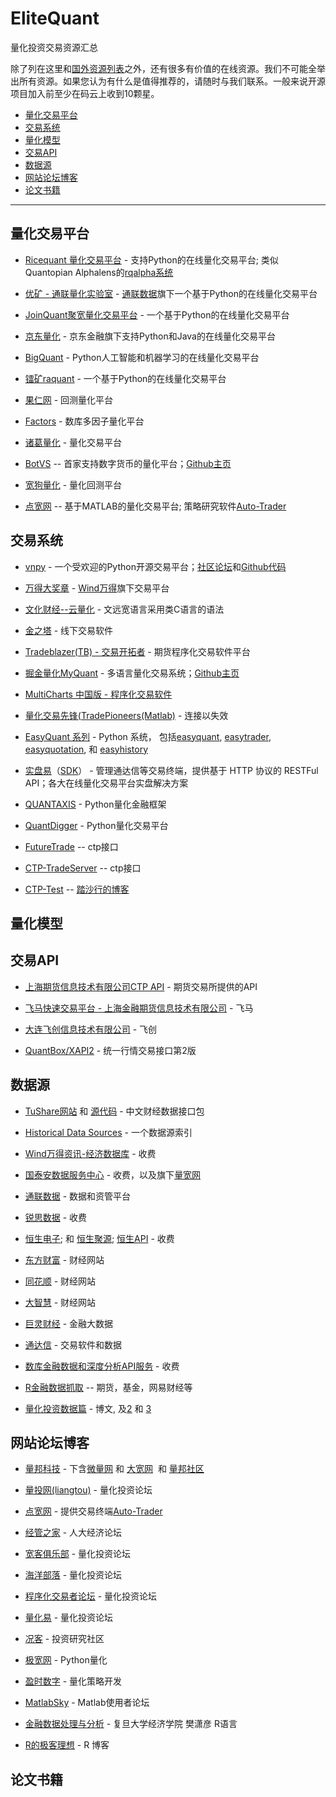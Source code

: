 # EliteQuant
量化投资交易资源汇总

除了列在这里和[国外资源列表](https://github.com/EliteQuant/EliteQuant)之外，还有很多有价值的在线资源。我们不可能全举出所有资源。如果您认为有什么是值得推荐的，请随时与我们联系。一般来说开源项目加入前至少在码云上收到10颗星。

* [量化交易平台](#量化交易平台)
* [交易系统](#交易系统)
* [量化模型](#量化模型)
* [交易API](#交易api)
* [数据源](#数据源)
* [网站论坛博客](#网站论坛博客)
* [论文书籍](#论文书籍)

- - -

## 量化交易平台
* [Ricequant 量化交易平台](https://www.ricequant.com/) - 支持Python的在线量化交易平台; 类似Quantopian Alphalens的[rqalpha系统](https://github.com/ricequant/rqalpha)

* [优矿 - 通联量化实验室](https://uqer.io/) - [通联数据](https://www.datayes.com/)旗下一个基于Python的在线量化交易平台

* [JoinQuant聚宽量化交易平台](https://www.joinquant.com/) - 一个基于Python的在线量化交易平台

* [京东量化](https://quant.jd.com/) - 京东金融旗下支持Python和Java的在线量化交易平台

* [BigQuant](https://bigquant.com/) - Python人工智能和机器学习的在线量化交易平台

* [镭矿raquant](http://www.raquant.com/) - 一个基于Python的在线量化交易平台

* [果仁网](https://quant.jd.com/) - 回测量化平台

* [Factors](http://factors.chinascope.com/) - 数库多因子量化平台

* [诸葛量化](https://www.gpxtrade.com/) - 量化交易平台

* [BotVS](https://www.botvs.com/) -- 首家支持数字货币的量化平台；[Github主页](https://github.com/botvs)

* [宽狗量化](https://www.gpxtrade.com/) - 量化回测平台

* [点宽网](https://www.digquant.com.cn/) -- 基于MATLAB的量化交易平台; 策略研究软件[Auto-Trader](http://www.atrader.com.cn/)

## 交易系统

* [vnpy](http://www.vnpy.org/) - 一个受欢迎的Python开源交易平台；[社区论坛](http://www.vnpie.com)和[Github代码](https://github.com/vnpy/vnpy)

* [万得大奖章](http://www.dajiangzhang.com/) - [Wind万得](http://www.wind.com.cn/)旗下交易平台

* [文化财经--云量化](https://mq.wenhua.com.cn/) - 文远宽语言采用类C语言的语法

* [金之塔](https://www.weistock.com/) - 线下交易软件

* [Tradeblazer(TB) - 交易开拓者](http://www.tradeblazer.net/) - 期货程序化交易软件平台

* [掘金量化MyQuant](http://www.myquant.cn/) - 多语言量化交易系统；[Github主页](https://github.com/myquant/)

* [MultiCharts 中国版 - 程序化交易软件](https://www.multicharts.cn/)

* [量化交易先锋(TradePioneers(Matlab)](http://bbs.pinggu.org/thread-4501068-1-1.html) - 连接以失效

* [EasyQuant 系列](https://github.com/shidenggui) - Python 系统， 包括[easyquant](https://github.com/shidenggui/easyquant), [easytrader](https://github.com/shidenggui/easytrader), [easyquotation](https://github.com/shidenggui/easyquotation), 和 [easyhistory](https://github.com/shidenggui/easyhistory)

* [实盘易](http://www.iguuu.com/e)（[SDK](https://github.com/sinall/ShiPanE-Python-SDK)）  - 管理通达信等交易终端，提供基于 HTTP 协议的 RESTFul API；各大在线量化交易平台实盘解决方案

* [QUANTAXIS](https://github.com/yutiansut/QUANTAXIS) - Python量化金融框架

* [QuantDigger](https://github.com/QuantFans/quantdigger)  - Python量化交易平台

* [FutureTrade](https://github.com/athmoon/FutureTrade) -- ctp接口

* [CTP-TradeServer](https://github.com/dxtkdxtk/CTP-TradeServer) -- ctp接口

* [CTP-Test](https://github.com/tashaxing/CTPtest) -- [踏沙行的博客](http://blog.csdn.net/u012234115/article/details/70195889)

## 量化模型

## 交易API

* [上海期货信息技术有限公司CTP API](http://www.sfit.com.cn/5_2_DocumentDown.htm) - 期货交易所提供的API

* [飞马快速交易平台 - 上海金融期货信息技术有限公司](http://www.cffexit.com.cn/) - 飞马

* [大连飞创信息技术有限公司](http://www.dfitc.com.cn/) - 飞创

* [QuantBox/XAPI2](https://github.com/QuantBox/XAPI2) - 统一行情交易接口第2版


## 数据源
* [TuShare网站](http://tushare.org/) 和 [源代码](https://github.com/waditu/tushare)  - 中文财经数据接口包

* [Historical Data Sources](http://quantpedia.com/Links/HistoricalData) - 一个数据源索引

* [Wind万得资讯-经济数据库](http://www.wind.com.cn/) - 收费

* [国泰安数据服务中心](http://dx.gtarsc.com/) - 收费，以及旗下[量宽网](http://www.gtaquant.com/) 

* [通联数据](https://www.datayes.com/) - 数据和资管平台

* [锐思数据](http://www.resset.cn/) - 收费

* [恒生电子](http://www.hundsun.com/); 和 [恒生聚源](http://www.gildata.com/); [恒生API](https://www.hscloud.cn/) - 收费

* [东方财富](http://www.eastmoney.com/) - 财经网站

* [同花顺](http://www.10jqka.com.cn/) - 财经网站

* [大智慧](http://www.gw.com.cn/) - 财经网站

* [巨灵财经](http://www.genius.com.cn/) - 金融大数据

* [通达信](http://www.tdx.com.cn/) - 交易软件和数据

* [数库金融数据和深度分析API服务](http://developer.chinascope.com/) - 收费

* [R金融数据抓取](https://gist.github.com/yanping) -- 期货，基金，网易财经等

* [量化投资数据篇](https://xueqiu.com/8506830704/72813000) - 博文, 及[2](https://xueqiu.com/8506830704/72979651) 和 [3](https://xueqiu.com/8506830704/73125523)

## 网站论坛博客

* [量邦科技](http://www.quanttech.cn/) - 下含[微量网](http://www.wquant.com/) 和 [大宽网](http://www.daquant.com/)  和 [量邦社区](http://bbs.quanttech.cn/index.html) 

* [量投网(liangtou)](http://kt.liangtou.com/article) - 量化投资论坛

* [点宽网](https://www.digquant.com.cn/) - 提供交易终端[Auto-Trader](http://www.atrader.com.cn/)

* [经管之家](http://bbs.pinggu.org/) - 人大经济论坛

* [宽客俱乐部](http://www.quant-club.com/forum.php) - 量化投资论坛

* [海洋部落](http://www.oceantribe.org/xf/index.php) - 量化投资论坛

* [程序化交易者论坛](http://www.programtrader.net/) - 量化投资论坛

* [量化易](http://www.19lh.com/) - 量化投资论坛

* [况客](https://qutke.com/) - 投资研究社区

* [极宽网](http://www.topquant.vip/) - Python量化

* [盈时数字](http://ysquant.com/) - 量化策略开发

* [MatlabSky](http://www.matlabsky.com/)  - Matlab使用者论坛

* [金融数据处理与分析](https://www.zybuluo.com/fanxy/note/348439) - 复旦大学经济学院 樊潇彦 R语言

* [R的极客理想](http://fens.me/) - R 博客

## 论文书籍